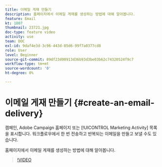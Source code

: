 ```yaml
---
title: 이메일 게재 만들기
description: 홈페이지에서 이메일 게재를 생성하는 방법에 대해 알아봅니다.
feature: Email
kt: 1807
thumbnail: 23721.jpg
doc-type: feature video
activity: use
team: DOC
exl-id: 9daf4e3d-3c96-443d-85d6-99f7a0377cd8
role: User
level: Beginner
source-git-commit: 89df23d00913d36b93d3be03b62c74320524f9c7
workflow-type: tm+mt
source-wordcount: '0'
ht-degree: 0%

---
```


# 이메일 게재 만들기 {#create-an-email-delivery}

캠페인, Adobe Campaign 홈페이지 또는 [!UICONTROL Marketing Activity] 목록을 표시합니다. 워크플로우에서 한 번 전송하고 반복되는 이메일을 만들고 보낼 수도 있습니다.

홈페이지에서 이메일 게재를 생성하는 방법에 대해 알아봅니다.

>[!VIDEO](https://video.tv.adobe.com/v/23721?quality=12&learn=on)
